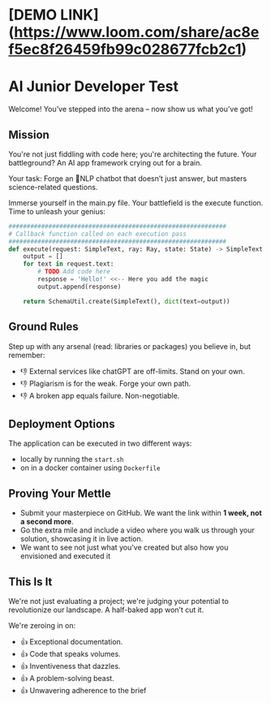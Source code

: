 # [DEMO LINK] (https://www.loom.com/share/ac8ef5ec8f26459fb99c028677fcb2c1)

# AI Junior Developer Test 
Welcome! You’ve stepped into the arena – now show us what you’ve got! 

## Mission
You're not just fiddling with code here; you're architecting the future. Your battleground? An AI app framework crying out for a brain.

Your task: Forge an 💬NLP chatbot that doesn’t just answer, but masters science-related questions.

Immerse yourself in the main.py file. Your battlefield is the execute function. Time to unleash your genius:
```python
############################################################
# Callback function called on each execution pass
############################################################
def execute(request: SimpleText, ray: Ray, state: State) -> SimpleText:
    output = []
    for text in request.text:
        # TODO Add code here
        response = 'Hello!' <<-- Here you add the magic 
        output.append(response)

    return SchemaUtil.create(SimpleText(), dict(text=output))
```
## Ground Rules
Step up with any arsenal (read: libraries or packages) you believe in, but remember:
* 👎 External services like chatGPT are off-limits. Stand on your own.
* 👎 Plagiarism is for the weak. Forge your own path.
* 👎 A broken app equals failure. Non-negotiable.

## Deployment Options
The application can be executed in two different ways:
* locally by running the `start.sh` 
* on in a docker container using `Dockerfile` 

## Proving Your Mettle
* Submit your masterpiece on GitHub. We want the link within **1 week, not a second more**.
* Go the extra mile and include a video where you walk us through your solution, showcasing 
it in live action. 
* We want to see not just what you've created but also how you envisioned and executed it


## This Is It
We're not just evaluating a project; we're judging your potential to revolutionize our 
landscape. A half-baked app won’t cut it.

We're zeroing in on:
* 👍 Exceptional documentation.
* 👍 Code that speaks volumes.
* 👍 Inventiveness that dazzles.
* 👍 A problem-solving beast.
* 👍 Unwavering adherence to the brief
